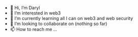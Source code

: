 - 👋 Hi, I’m Daryl
- 👀 I’m interested in web3
- 🌱 I’m currently learning all I can on web3 and web security
- 💞️ I’m looking to collaborate on (nothing so far)
- 📫 How to reach me ...

<!---
Darveloper1/Darveloper1 is a ✨ special ✨ repository because its `README.md` (this file) appears on your GitHub profile.
You can click the Preview link to take a look at your changes.
--->
